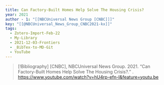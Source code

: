 ```yaml
---
title: Can Factory-Built Homes Help Solve The Housing Crisis?
year: 2021
author - 1: "[[NBCUniversal News Group [CNBC]]]"
key: "[[@NBCUniversal_News_Group_CNBC2021-kx]]"
tags:
  - Zotero-Import-Feb-22
  - My-Library
  - 2021-12-03-Frontiers
  - _BibTex-to-MD-Git
  - YouTube
---
```


> [!Bibliography]
> [CNBC], NBCUniversal News Group. 2021. “Can Factory-Built Homes Help Solve The Housing Crisis?.” . https://www.youtube.com/watch?v=hU4rp-efn-I&feature=youtu.be